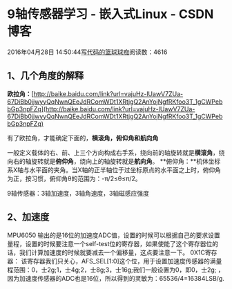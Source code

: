 
# 9轴传感器学习 - 嵌入式Linux - CSDN博客

2016年04月28日 14:50:44[写代码的篮球球痴](https://me.csdn.net/weiqifa0)阅读数：4616



## 1、几个角度的解释
**欧拉角：**[http://baike.baidu.com/link?url=vajuHz-lUawV7ZUa-67DiBb0jjwyyQqNwnQEeJdRComWDt1XRtjgQ2AnYojNgfRKfoo3T_1gCWPebbGp3npFZq](http://baike.baidu.com/link?url=vajuHz-lUawV7ZUa-67DiBb0jjwyyQqNwnQEeJdRComWDt1XRtjgQ2AnYojNgfRKfoo3T_1gCWPebbGp3npFZq)

有了欧拉角，才能确定下面的，**横滚角，俯仰角和航向角**

一般定义载体的右、前、上三个方向构成右手系，绕向前的轴旋转就是**横滚角**，绕向右的轴旋转就是**俯仰角**，绕向上的轴旋转就是**航向角**。
**俯仰角：**机体坐标系X轴与水平面的夹角。当X轴的正半轴位于过坐标原点的水平面之上时，俯仰角为正，按习惯，俯仰角θ的范围为：-π/2≤θ≤π/2。


9轴传感器：3轴加速度，3轴角速度，3轴磁感应强度

## 2、加速度
MPU6050 输出的是16位的加速度ADC值，设置的时候可以根据自己的要求设置量程，设置的时候要注意一个self-test位的寄存器，如果使能了这个寄存器位的话，我们计算加速度的时候就要减去一个偏移量，这点要注意一下。
0X1C寄存器：
该寄存器我们只关心，AFS_SEL[1:0]这个位，用于设置加速度传感器的满量程范围：0，士2g;1，士4g;2，士8g;3，士16g;我们一般设置为0，即0，士2g;
 ，因为加速度传感器的ADC也是16位，所以得到的灵敏为：65536/4=16384LSB/g.



